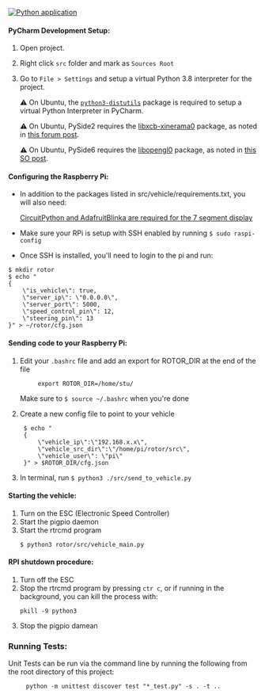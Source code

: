 [![Python application](https://github.com/rotor-ai/rtrcmd/actions/workflows/python-app.yml/badge.svg)](https://github.com/rotor-ai/rtrcmd/actions/workflows/python-app.yml)

#### PyCharm Development Setup:

1. Open project.
1. Right click `src` folder and mark as `Sources Root`
1. Go to `File > Settings` and setup a virtual Python 3.8 interpreter for the project.
    
    ⚠ On Ubuntu, the [`python3-distutils`](https://packages.ubuntu.com/focal/python3-distutils) package 
    is required to setup a virtual Python Interpreter in PyCharm.
    
    ⚠ On Ubuntu, PySide2 requires the [libxcb-xinerama0](https://packages.ubuntu.com/focal/libxcb-xinerama0) package, as noted in [this forum post](https://forum.qt.io/topic/93247/qt-qpa-plugin-could-not-load-the-qt-platform-plugin-xcb-in-even-though-it-was-found/4).
    
    ⚠ On Ubuntu, PySide6 requires the [libopengl0](https://packages.ubuntu.com/bionic/libs/libopengl0) package, as noted in [this SO post](https://stackoverflow.com/questions/65751536/importerror-libopengl-so-0-cannot-open-shared-object-file-no-such-file-or-dir).
      
#### Configuring the Raspberry Pi:
* In addition to the packages listed in src/vehicle/requirements.txt, you will also need:
    
    [CircuitPython and AdafruitBlinka are required for the 7 segment display](https://learn.adafruit.com/circuitpython-on-raspberrypi-linux/installing-circuitpython-on-raspberry-pi)

* Make sure your RPi is setup with SSH enabled by running `$ sudo raspi-config`

* Once SSH is installed, you'll need to login to the pi and run:
```
$ mkdir rotor
$ echo "
{
    \"is_vehicle\": true,
    \"server_ip\": \"0.0.0.0\",
    \"server_port\": 5000,
    \"speed_control_pin\": 12,
    \"steering_pin\": 13
}" > ~/rotor/cfg.json
```

#### Sending code to your Raspberry Pi:
   
1. Edit your `.bashrc` file and add an export for ROTOR_DIR at the end of the file
   ```
        export ROTOR_DIR=/home/stu/
   ```
   Make sure to `$ source ~/.bashrc` when you're done

1. Create a new config file to point to your vehicle
   ```
    $ echo "
    {
        \"vehicle_ip\":\"192.168.x.x\",
        \"vehicle_src_dir\":\"/home/pi/rotor/src\",
        \"vehicle_user\": \"pi\"
    }" > $ROTOR_DIR/cfg.json
   ```
1. In terminal, run `$ python3 ./src/send_to_vehicle.py` 

#### Starting the vehicle:
1) Turn on the ESC (Electronic Speed Controller)
2) Start the pigpio daemon
3) Start the rtrcmd program
    ```
    $ python3 rotor/src/vehicle_main.py
   ```
   
#### RPI shutdown procedure:
1) Turn off the ESC
2) Stop the rtrcmd program by pressing `ctr c`, 
    or if running in the background, you can kill the process with:
    ```
    pkill -9 python3
   ```
3) Stop the pigpio damean

### Running Tests:

  Unit Tests can be run via the command line by running the following from the root directory of this project:

   ```
        python -m unittest discover test "*_test.py" -s . -t ..
   ```